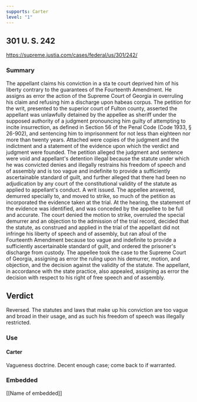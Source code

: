 ```yaml
---
supports: Carter
level: "1"
---
```

## 301 U. S. 242

https://supreme.justia.com/cases/federal/us/301/242/

### Summary

The appellant claims his conviction in a sta te court deprived him of his liberty contrary to the guarantees of the Fourteenth Amendment. He assigns as error the action of the Supreme Court of Georgia in overruling his claim and refusing him a discharge upon habeas corpus. The petition for the writ, presented to the superior court of Fulton county, asserted the appellant was unlawfully detained by the appellee as sheriff under the supposed authority of a judgment pronouncing him guilty of attempting to incite insurrection, as defined in Section 56 of the Penal Code (Code 1933, § 26-902), and sentencing him to imprisonment for not less than eighteen nor more than twenty years. Attached were copies of the judgment and the indictment and a statement of the evidence upon which the verdict and judgment were founded. The petition alleged the judgment and sentence were void and appellant's detention illegal because the statute under which he was convicted denies and illegally restrains his freedom of speech and of assembly and is too vague and indefinite to provide a sufficiently ascertainable standard of guilt, and further alleged that there had been no adjudication by any court of the constitutional validity of the statute as applied to appellant's conduct. A writ issued. The appellee answered, demurred specially to, and moved to strike, so much of the petition as incorporated the evidence taken at the trial. At the hearing, the statement of the evidence was identified, and was conceded by the appellee to be full and accurate. The court denied the motion to strike, overruled the special demurrer and an objection to the admission of the trial record, decided that the statute, as construed and applied in the trial of the appellant did not infringe his liberty of speech and of assembly, but ran afoul of the Fourteenth Amendment because too vague and indefinite to provide a sufficiently ascertainable standard of guilt, and ordered the prisoner's discharge from custody. The appellee took the case to the Supreme Court of Georgia, assigning as error the ruling upon his demurrer, motion, and objection, and the decision against the validity of the statute. The appellant, in accordance with the state practice, also appealed, assigning as error the decision with respect to his right of free speech and of assembly.

## Verdict
Reversed. The statutes and laws that make up his conviction are too vague and broad in their usage, and as such his freedom of speech was illegally restricted.

### Use

#### Carter
Vagueness doctrine. Decent enough case; come back to if warranted.

### Embedded

[[Name of embedded]]